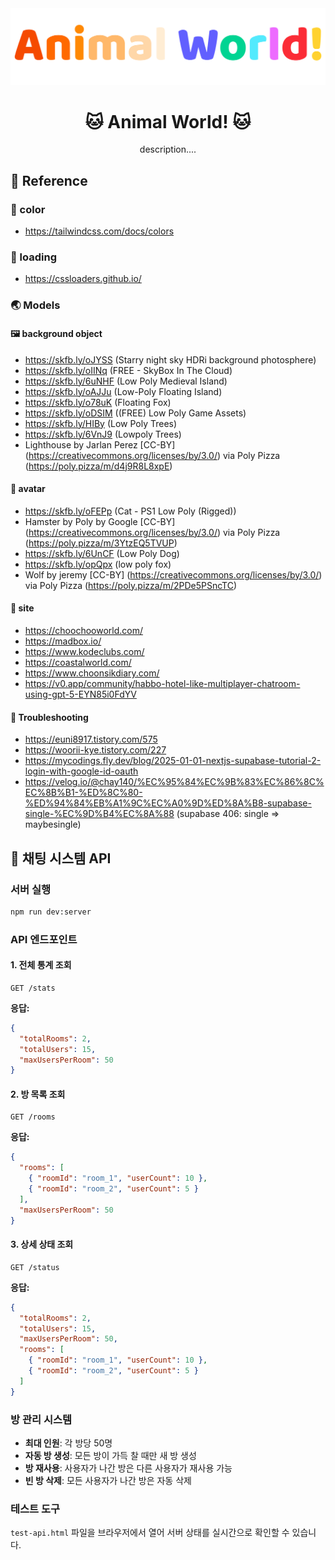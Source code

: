 <img src="/public/images/logo/logo-intro.svg" alt="logo" />

<h1 align="center">🐱 Animal World! 🐱</h1>
<div align="center">description....</div>

## 📝 Reference

### 🎨 color

- https://tailwindcss.com/docs/colors

### 🔴 loading

- https://cssloaders.github.io/

### 🌏 Models

#### 🖼️ background object

- https://skfb.ly/oJYSS (Starry night sky HDRi background photosphere)
- https://skfb.ly/oIINq (FREE - SkyBox In The Cloud)
- https://skfb.ly/6uNHF (Low Poly Medieval Island)
- https://skfb.ly/oAJJu (Low-Poly Floating Island)
- https://skfb.ly/o78uK (Floating Fox)
- https://skfb.ly/oDSIM ((FREE) Low Poly Game Assets)
- https://skfb.ly/HIBy (Low Poly Trees)
- https://skfb.ly/6VnJ9 (Lowpoly Trees)
- Lighthouse by Jarlan Perez [CC-BY] (https://creativecommons.org/licenses/by/3.0/) via Poly Pizza (https://poly.pizza/m/d4j9R8L8xpE)

#### 🐶 avatar

- https://skfb.ly/oFEPp (Cat - PS1 Low Poly (Rigged))
- Hamster by Poly by Google [CC-BY] (https://creativecommons.org/licenses/by/3.0/) via Poly Pizza (https://poly.pizza/m/3YtzEQ5TVUP)
- https://skfb.ly/6UnCF (Low Poly Dog)
- https://skfb.ly/opQpx (low poly fox)
- Wolf by jeremy [CC-BY] (https://creativecommons.org/licenses/by/3.0/) via Poly Pizza (https://poly.pizza/m/2PDe5PSncTC)

#### 🔗 site

- https://choochooworld.com/
- https://madbox.io/
- https://www.kodeclubs.com/
- https://coastalworld.com/
- https://www.choonsikdiary.com/
- https://v0.app/community/habbo-hotel-like-multiplayer-chatroom-using-gpt-5-EYN85i0FdYV

#### 🤯 Troubleshooting

- https://euni8917.tistory.com/575
- https://woorii-kye.tistory.com/227
- https://mycodings.fly.dev/blog/2025-01-01-nextjs-supabase-tutorial-2-login-with-google-id-oauth
- https://velog.io/@chay140/%EC%95%84%EC%9B%83%EC%86%8C%EC%8B%B1-%ED%8C%80-%ED%94%84%EB%A1%9C%EC%A0%9D%ED%8A%B8-supabase-single-%EC%9D%B4%EC%8A%88 (supabase 406: single => maybesingle)

## 🚀 채팅 시스템 API

### 서버 실행

```bash
npm run dev:server
```

### API 엔드포인트

#### 1. 전체 통계 조회

```http
GET /stats
```

**응답:**

```json
{
  "totalRooms": 2,
  "totalUsers": 15,
  "maxUsersPerRoom": 50
}
```

#### 2. 방 목록 조회

```http
GET /rooms
```

**응답:**

```json
{
  "rooms": [
    { "roomId": "room_1", "userCount": 10 },
    { "roomId": "room_2", "userCount": 5 }
  ],
  "maxUsersPerRoom": 50
}
```

#### 3. 상세 상태 조회

```http
GET /status
```

**응답:**

```json
{
  "totalRooms": 2,
  "totalUsers": 15,
  "maxUsersPerRoom": 50,
  "rooms": [
    { "roomId": "room_1", "userCount": 10 },
    { "roomId": "room_2", "userCount": 5 }
  ]
}
```

### 방 관리 시스템

- **최대 인원**: 각 방당 50명
- **자동 방 생성**: 모든 방이 가득 찰 때만 새 방 생성
- **방 재사용**: 사용자가 나간 방은 다른 사용자가 재사용 가능
- **빈 방 삭제**: 모든 사용자가 나간 방은 자동 삭제

### 테스트 도구

`test-api.html` 파일을 브라우저에서 열어 서버 상태를 실시간으로 확인할 수 있습니다.
